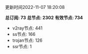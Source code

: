 更新时间2022-11-07 18:20:08

**总订阅: 73**
**总节点: 2302**
**有效节点: 734**
- v2ray节点: 441
- ss节点: 166
- trojan节点: 126
- ssr节点: 1
